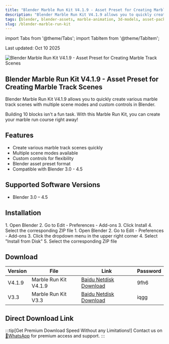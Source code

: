 ```yaml
---
title: "Blender Marble Run Kit V4.1.9 - Asset Preset for Creating Marble Track Scenes"
description: "Blender Marble Run Kit V4.1.9 allows you to quickly create various marble track scenes with multiple scene modes and custom controls in Blender"
tags: [blender, blender-assets, marble-animation, 3d-models, asset-pack]
slug: /blender-marble-run-kit
---
```


import Tabs from '@theme/Tabs';
import TabItem from '@theme/TabItem';

<div align="left">
  Last updated: Oct 10 2025
</div>

![Blender Marble Run Kit V4.1.9 - Asset Preset for Creating Marble Track Scenes](https://www.gfxcamp.com/wp-content/uploads/2024/11/Marble-Run-Kit.jpg)

## Blender Marble Run Kit V4.1.9 - Asset Preset for Creating Marble Track Scenes

Blender Marble Run Kit V4.1.9 allows you to quickly create various marble track scenes with multiple scene modes and custom controls in Blender.

Building 10 blocks isn't a fun task. With this Marble Run Kit, you can create your marble run course right away!

## Features

- Create various marble track scenes quickly
- Multiple scene modes available
- Custom controls for flexibility
- Blender asset preset format
- Compatible with Blender 3.0 - 4.5

## Supported Software Versions

- Blender 3.0 – 4.5

## Installation

<Tabs>
<TabItem value="blender3" label="Blender 3.x and lower">
1. Open Blender
2. Go to Edit - Preferences - Add-ons
3. Click Install
4. Select the corresponding ZIP file
</TabItem>
<TabItem value="blender4" label="Blender 4.1 and higher">
1. Open Blender
2. Go to Edit - Preferences - Add-ons
3. Click the dropdown menu in the upper right corner
4. Select "Install from Disk"
5. Select the corresponding ZIP file
</TabItem>
</Tabs>

## Download

| Version | File | Link | Password |
|---------|------|----------|----------|
| V4.1.9 | Marble Run Kit V4.1.9 | [Baidu Netdisk Download](https://pan.baidu.com/s/11FsSQZe37gNp_JEv42ageg?pwd=9fh6) | 9fh6 |
| V3.3 | Marble Run Kit V3.3 | [Baidu Netdisk Download](https://pan.baidu.com/s/1_cx_SUWCjDjNdsMTzavR2A?pwd=iqgg) | iqgg |

## Direct Download Link
:::tip[Get Premium Download Speed Without any Limitations!]
Contact us on [💬WhatsApp](https://wa.me/+8613237610083) for premium  access and support.
:::
